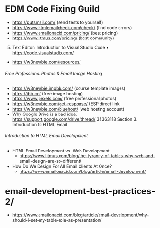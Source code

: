 
# EDM Code Fixing Guild
* https://putsmail.com/ (send tests to yourself)
* https://www.htmlemailcheck.com/check/ (find code errors)
* https://www.emailonacid.com/pricing/ (best pricing)
* https://www.litmus.com/pricing/ (best community)

5. Text Editor: Introduction to Visual Studio Code • https://code.visualstudio.com/
  * https://w3newbie.com/resources/
###### Free Professional Photos & Email Image Hosting
* https://w3newbie.imgbb.com/ (course template images)
* https://ibb.co/ (free image hosting)
* https://www.pexels.com/ (free professional photos)
* https://w3newbie.com/get-response/ (ESP direct link)
* https://w3newbie.com/bluehost/ (web hosting account)
* Why Google Drive is a bad idea: https://support.google.com/drive/thread/
34363118
Section 3. Introduction to HTML Email
###### Introduction to HTML Email Development
* HTML Email Development vs. Web Development
  * https://www.litmus.com/blog/the-tyranny-of-tables-why-web-and- email-design-are-so-different/
* How Do We Design For All Email Clients At Once?
  * https://www.emailonacid.com/blog/article/email-development/
# email-development-best-practices-2/
  * https://www.emailonacid.com/blog/article/email-development/why- should-i-set-my-table-role-as-presentation/
